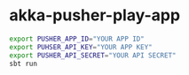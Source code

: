 # akka-pusher-play-app

```bash
export PUSHER_APP_ID="YOUR APP ID"
export PUHSER_API_KEY="YOUR APP KEY"
export PUSHER_API_SECRET="YOUR API SECRET"
sbt run
```
